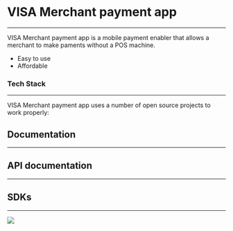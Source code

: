 # **VISA Merchant payment app**
---

VISA Merchant payment app is a mobile payment enabler that allows a merchant to make paments without a POS machine.
  - Easy to use
  - Affordable

### Tech Stack
---

VISA Merchant payment app uses a number of open source projects to work properly:



## Documentation
---

## API documentation
---

## SDKs
----


![](https://www.visa.co.in/content/dam/VCOM/Brand/logo-footer.png)
